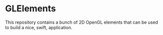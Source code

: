 GLElements
====

This repository contains a bunch of 2D OpenGL elements that can be used to build a nice, swift, application.
